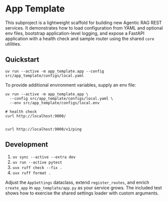 # App Template

This subproject is a lightweight scaffold for building new Agentic RAG REST services. It demonstrates
how to load configuration from YAML and optional env files, bootstrap application-level logging, and
expose a FastAPI application with a health check and sample router using the shared `core` utilities.

## Quickstart

```shell
uv run --active -m app_template.app --config src/app_template/configs/local.yaml
```

To provide additional environment variables, supply an env file:

```shell
uv run --active -m app_template.app \
  --config src/app_template/configs/local.yaml \
  --env src/app_template/configs/local.env
  
# health check
curl http://localhost:9000/ 


curl http://localhost:9000/v1/ping 
```

## Development

1. `uv sync --active --extra dev`
2. `uv run --active pytest`
3. `uvx ruff check --fix .`
4. `uvx ruff format .`

Adjust the `AppSettings` dataclass, extend `register_routes`, and enrich `create_app` in
`app_template/app.py` as your service grows. The included test shows how to exercise the shared settings loader with custom
arguments.
